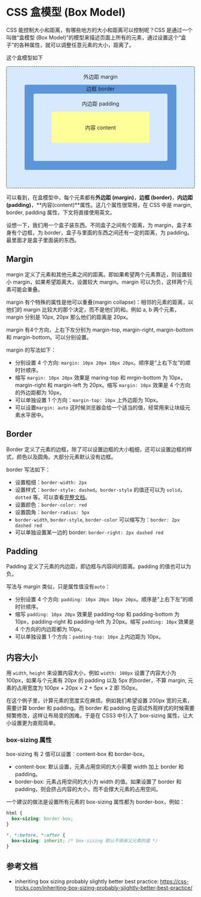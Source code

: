 # CSS 盒模型 (Box Model)

CSS 能控制大小和距离，有哪些地方的大小和距离可以控制呢？CSS 是通过一个叫做“盒模型 (Box Model)”的模型来描述页面上所有的元素，通过设置这个“盒子”的各种属性，就可以调整任意元素的大小，距离了。

这个盒模型如下

<div class="box-image">
    <style>
        div.box-image div{
            color: #222;
            text-align: center;
            border-radius: 4px;
        }
        span.des {
            display: block;
            width: 100%;
            position: absolute;
            top: 0;
            left: 0;
            text-align: center;
        }
        span.margin, span.padding {
            top: 1rem;
        }
        .margin-box {
            position: relative;
            border: 1px dashed;
            background-color: #d7e9fd;
            padding: 3rem;
        }
        .border-box {
            position: relative;
            background-color: #5c96d8;
            padding: 1.5rem;
        }
        .padding-box {
            position: relative;
            background-color: #d7e9fd;
            padding: 3rem;
        }
        .content-box {
            position: relative;
            background-color: #ff9;
            padding: 2rem;
        }
    </style>
    <div class="margin-box">
      <span class="des margin">外边距 margin</span>
      <div class="border-box">
        <span class="des">边框 border</span>
        <div class="padding-box">
          <span class="des padding">内边距 padding</span>
          <div class="content-box">
            <span>内容 content</span>
          </div>
        </div>
      </div>
    </div>
</div>

可以看到，在盒模型中，每个元素都有**外边距 (margin)**，**边框 (border)**，**内边距 (padding)**，**内容(content)**属性。这几个属性很常用，在 CSS 中是 margin, border, padding 属性，下文将直接使用英文。

设想一下，我们用一个盒子装东西。不同盒子之间有个距离，为 margin，盒子本身有个边框，为 border，盒子与里面的东西之间还有一定的距离，为 padding。最里面才是盒子里面装的东西。

## Margin
margin 定义了元素和其他元素之间的距离。即如果希望两个元素靠近，则设置较小 margin，如果希望距离大，设置较大 margin。margin 可以为负，这样两个元素可能会重叠。

margin 有个特殊的属性是他可以重叠(margin collapse)：相邻的元素的距离，以他们的 margin 比较大的那个决定，而不是他们的和。例如 a, b 两个元素，margin 分别是 10px, 20px 那么他们的距离是 20px。

margin 有4个方向，上右下左分别为 margin-top, margin-right, margin-bottom 和 margin-bottom。可以分别设置。

margin 的写法如下：
- 分别设置 4 个方向: `margin: 10px 20px 10px 20px`。顺序是“上右下左”的顺时针顺序。
- 缩写 `margin: 10px 20px` 效果是 maring-top 和 mrgin-bottom 为 10px，margin-right 和 margin-left 为 20px。缩写 `margin: 10px` 效果是 4 个方向的外边距都为 10px。
- 可以单独设置 1 个方向：`margin-top: 10px` 上外边距为 10px。
- 可以设置`margin: auto` 这时候浏览器会给一个适当的值，经常用来让块级元素水平居中。

## Border
Border 定义了元素的边框，除了可以设置边框的大小粗细，还可以设置边框的样式，颜色以及圆角。大部分元素默认没有边框。

border 写法如下：
- 设置粗细：`border-width: 2px`
- 设置样式：`border-style: dashed`。`border-style` 的值还可以为 `solid`，`dotted` 等。可以查看[完整文档](https://developer.mozilla.org/en-US/docs/Web/CSS/border-style)。
- 设置颜色：`border-color: red`
- 设置圆角：`border-radius: 5px`
- `border-width`, `border-style`, `border-color` 可以缩写为：`border: 2px dashed red`
- 可以单独设置某一边的 border: `border-right: 2px dashed red`

## Padding
Padding 定义了元素的内边距，即边框与内容间的距离。padding 的值也可以为负。

写法与 margin 类似，只是属性值没有`auto`：
- 分别设置 4 个方向: `padding: 10px 20px 10px 20px`。顺序是“上右下左”的顺时针顺序。
- 缩写 `padding: 10px 20px` 效果是 padding-top 和 padding-bottom 为 10px，padding-right 和 padding-left 为 20px。缩写 `padding: 10px` 效果是 4 个方向的内边距都为 10px。
- 可以单独设置 1 个方向：`padding-top: 10px` 上内边距为 10px。

## 内容大小
用 `width`, `height` 来设置内容大小，例如 `width: 100px` 设置了内容大小为 100px，如果与个元素有 20px 的 padding 以及 5px 的border，不算 margin, 元素的占用宽度为 100px + 20px × 2 + 5px × 2 即 150px。

在这个例子里，计算元素的宽度实在麻烦。例如我们希望设置 200px 宽的元素，需要计算 border 和 padding。而 border 和 padding 在调试外观样式的时候需要频繁修改，这样让布局变的困难。于是在 CSS3 中引入了 box-sizing 属性，让大小设置更为直观简单。

### box-sizing 属性
box-sizing 有 2 值可以设置：content-box 和 border-box。

- content-box: 默认设置，元素占用空间的大小需要 width 加上 border 和 padding。
- border-box: 元素占用空间的大小为 width 的值。如果设置了 border 和 padding，则会挤占内容的大小，而不会撑大元素的占用空间。

一个建议的做法是设置所有元素的 box-sizing 属性都为 border-box，例如：
```css
html {
  box-sizing: border-box;
}

*, *:before, *:after {
  box-sizing: inherit; /* box-sizing 默认不继承父元素的值 */
}
```

## 参考文档
- inheriting box sizing probably slightly better best practice: https://css-tricks.com/inheriting-box-sizing-probably-slightly-better-best-practice/